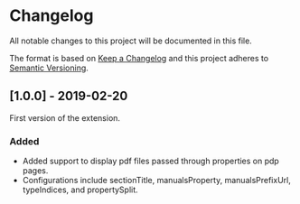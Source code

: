 # Changelog

All notable changes to this project will be documented in this file.

The format is based on [Keep a Changelog](http://keepachangelog.com/) and this project adheres to [Semantic Versioning](http://semver.org/).

## [1.0.0] - 2019-02-20
First version of the extension.
### Added
- Added support to display pdf files passed through properties on pdp pages.
- Configurations include sectionTitle, manualsProperty, manualsPrefixUrl, typeIndices, and propertySplit.